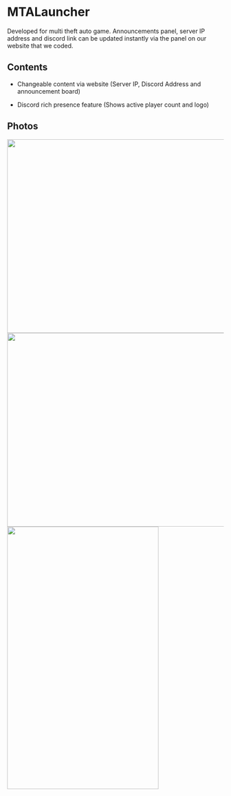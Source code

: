 # MTALauncher
Developed for multi theft auto game. Announcements panel, server IP address and discord link can be updated instantly via the panel on our website that we coded.

## Contents

- Changeable content via website (Server IP, Discord Address and announcement board)

- Discord rich presence feature (Shows active player count and logo)

## Photos

<a href="https://talasweb.com/cloud/photo/client1.png"><img height="450" width="800" src="https://talasweb.com/cloud/photo/client1.png" align="left" /></a>
<br>
<a href="https://talasweb.com/cloud/photo/client2.png"><img height="450" width="800" src="https://talasweb.com/cloud/photo/client2.png" align="left" /></a>
<a href="https://talasweb.com/cloud/photo/dc.png"><img height="610" width="352" src="https://talasweb.com/cloud/photo/dc.png" align="left" /></a>
<br/>
<br/>
